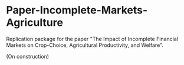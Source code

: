 # Paper-Incomplete-Markets-Agriculture

Replication package for the paper "The Impact of Incomplete Financial Markets on Crop-Choice, Agricultural Productivity, and Welfare".

(On construction)
